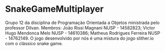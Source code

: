 # SnakeGameMultiplayer
Grupo 12 da disciplina de Programação Orientada a Objetos ministrada pelo professor Dilvan.
Membros: João Rissi Magnani NUSP - 14582823; Victor Hugo Mendonca Melo NUSP - 14610386; Matheus Rodrigues Ferreira NUSP - 14762149.
O jogo desenvolvido por nós é uma mistura do jogo slither.io com o clássico snake game. 
